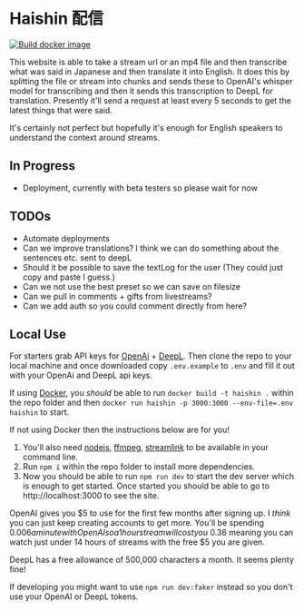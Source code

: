 # Haishin 配信

[![Build docker image](https://github.com/tomouchuu/haishin/actions/workflows/docker.yml/badge.svg)](https://github.com/tomouchuu/haishin/actions/workflows/docker.yml)

This website is able to take a stream url or an mp4 file and then transcribe what was said in Japanese and then translate it into English. It does this by splitting the file or stream into chunks and sends these to OpenAI's whisper model for transcribing and then it sends this transcription to DeepL for translation. Presently it'll send a request at least every 5 seconds to get the latest things that were said.

It's certainly not perfect but hopefully it's enough for English speakers to understand the context around streams.

## In Progress
- Deployment, currently with beta testers so please wait for now

## TODOs

- Automate deployments
- Can we improve translations? I think we can do something about the sentences etc. sent to deepL
- Should it be possible to save the textLog for the user (They could just copy and paste I guess.)
- Can we not use the best preset so we can save on filesize
- Can we pull in comments + gifts from livestreams?
- Can we add auth so you could comment directly from here?

## Local Use

For starters grab API keys for [OpenAi](https://platform.openai.com/) + [DeepL](https://www.deepl.com/pro-api). Then clone the repo to your local machine and once downloaded copy `.env.example` to `.env` and fill it out with your OpenAi and DeepL api keys.

If using [Docker](https://www.docker.com/), you _should_ be able to run `docker build -t haishin .` within the repo folder and then `docker run haishin -p 3000:3000 --env-file=.env haishin` to start.

If not using Docker then the instructions below are for you!

1. You'll also need [nodejs](https://nodejs.org/en), [ffmpeg](https://ffmpeg.org/download.html), [streamlink](https://streamlink.github.io/install.html) to be available in your command line.
2. Run `npm i` within the repo folder to install more dependencies.
3. Now you should be able to run `npm run dev` to start the dev server which is enough to get started. Once started you should be able to go to http://localhost:3000 to see the site.

OpenAI gives you $5 to use for the first few months after signing up. I _think_ you can just keep creating accounts to get more. You'll be spending $0.006 a minute with OpenAI so a 1 hour stream will cost you ~$0.36 meaning you can watch just under 14 hours of streams with the free $5 you are given.

DeepL has a free allowance of 500,000 characters a month. It seems plenty fine!

If developing you might want to use `npm run dev:faker` instead so you don't use your OpenAI or DeepL tokens.
